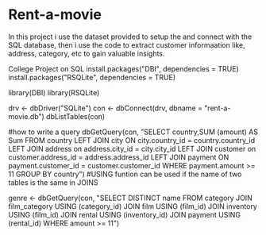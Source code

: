 # Rent-a-movie
In this project i use the dataset provided to setup the and connect with the SQL database, then i use the code to extract customer informaation like, address, category, etc to gain valuable insights.


College Project on SQL 
install.packages("DBI", dependencies = TRUE)
install.packages("RSQLite", dependencies = TRUE)

library(DBI)
library(RSQLite)

drv <- dbDriver("SQLite")
con <- dbConnect(drv, dbname = "rent-a-movie.db")
dbListTables(con)

#how to write a query
dbGetQuery(con, "SELECT country,SUM (amount) AS Sum
           FROM country
           LEFT JOIN city
           ON city.country_id = country.country_id
           LEFT JOIN address on address.city_id = city.city_id
           LEFT JOIN customer on customer.address_id = address.address_id
           LEFT JOIN payment ON payment.customer_id = customer.customer_id
           WHERE payment.amount >= 11
           GROUP BY country")
#USING funtion can be used if the name of two tables is the same in JOINS

genre <- dbGetQuery(con, "SELECT DISTINCT name
                           FROM category
                           JOIN film_category USING (category_id)
                           JOIN film USING (film_id)
                           JOIN inventory USING (film_id)
                           JOIN rental USING (inventory_id)
                           JOIN payment USING (rental_id)
                           WHERE amount >= 11")
